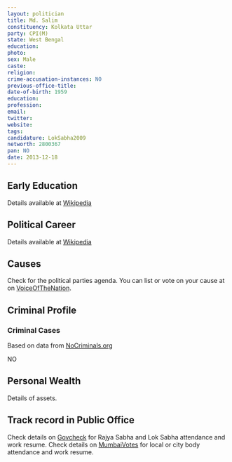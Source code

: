 ```yaml
---
layout: politician
title: Md. Salim
constituency: Kolkata Uttar
party: CPI(M)
state: West Bengal
education: 
photo: 
sex: Male
caste: 
religion: 
crime-accusation-instances: NO
previous-office-title: 
date-of-birth: 1959
education:  
profession: 
email: 
twitter:
website: 
tags: 
candidature: LokSabha2009
networth: 2800367
pan: NO
date: 2013-12-18
---
```


## Early Education
Details available at [Wikipedia](http://www.wikipedia.org/wiki/)

## Political Career
Details available at [Wikipedia](http://www.wikipedia.org/wiki/)

## Causes 
Check for the political parties agenda. You can list or vote on your cause at on [VoiceOfTheNation](http://www.voiceofthenation.org).

## Criminal Profile

### Criminal Cases
Based on data from [NoCriminals.org](http://www.nocriminals.org)

NO

## Personal Wealth
Details of assets.

## Track record in Public Office
Check details on [Govcheck](http://www.govcheck.org) for Rajya Sabha and Lok Sabha attendance and work resume. Check details on [MumbaiVotes](http://www.mumbaivotes.org) for local or city body attendance and work resume.
		
